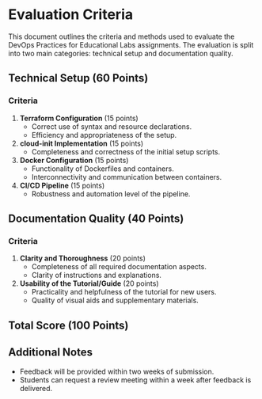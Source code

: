 # Evaluation Criteria

This document outlines the criteria and methods used to evaluate the DevOps Practices for Educational Labs assignments. The evaluation is split into two main categories: technical setup and documentation quality.

## Technical Setup (60 Points)
### Criteria
1. **Terraform Configuration** (15 points)
   - Correct use of syntax and resource declarations.
   - Efficiency and appropriateness of the setup.
2. **cloud-init Implementation** (15 points)
   - Completeness and correctness of the initial setup scripts.
3. **Docker Configuration** (15 points)
   - Functionality of Dockerfiles and containers.
   - Interconnectivity and communication between containers.
4. **CI/CD Pipeline** (15 points)
   - Robustness and automation level of the pipeline.

## Documentation Quality (40 Points)
### Criteria
1. **Clarity and Thoroughness** (20 points)
   - Completeness of all required documentation aspects.
   - Clarity of instructions and explanations.
2. **Usability of the Tutorial/Guide** (20 points)
   - Practicality and helpfulness of the tutorial for new users.
   - Quality of visual aids and supplementary materials.

## Total Score (100 Points)

## Additional Notes
- Feedback will be provided within two weeks of submission.
- Students can request a review meeting within a week after feedback is delivered.